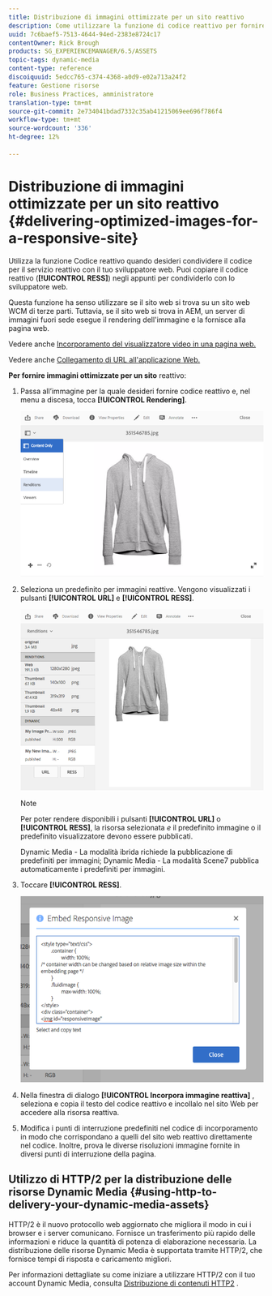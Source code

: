 ```yaml
---
title: Distribuzione di immagini ottimizzate per un sito reattivo
description: Come utilizzare la funzione di codice reattivo per fornire immagini ottimizzate
uuid: 7c6baef5-7513-4644-94ed-2383e8724c17
contentOwner: Rick Brough
products: SG_EXPERIENCEMANAGER/6.5/ASSETS
topic-tags: dynamic-media
content-type: reference
discoiquuid: 5edcc765-c374-4368-a0d9-e02a713a24f2
feature: Gestione risorse
role: Business Practices, amministratore
translation-type: tm+mt
source-git-commit: 2e734041bdad7332c35ab41215069ee696f786f4
workflow-type: tm+mt
source-wordcount: '336'
ht-degree: 12%

---
```



# Distribuzione di immagini ottimizzate per un sito reattivo {#delivering-optimized-images-for-a-responsive-site}

Utilizza la funzione Codice reattivo quando desideri condividere il codice per il servizio reattivo con il tuo sviluppatore web. Puoi copiare il codice reattivo (**[!UICONTROL RESS]**) negli appunti per condividerlo con lo sviluppatore web.

Questa funzione ha senso utilizzare se il sito web si trova su un sito web WCM di terze parti. Tuttavia, se il sito web si trova in AEM, un server di immagini fuori sede esegue il rendering dell&#39;immagine e la fornisce alla pagina web.

Vedere anche [Incorporamento del visualizzatore video in una pagina web.](embed-code.md)

Vedere anche [Collegamento di URL all&#39;applicazione Web.](linking-urls-to-yourwebapplication.md)

**Per fornire immagini ottimizzate per un sito** reattivo:

1. Passa all’immagine per la quale desideri fornire codice reattivo e, nel menu a discesa, tocca **[!UICONTROL Rendering]**.

   ![chlimage_1-408](assets/chlimage_1-408.png)

1. Seleziona un predefinito per immagini reattive. Vengono visualizzati i pulsanti **[!UICONTROL URL]** e **[!UICONTROL RESS]**.

   ![chlimage_1-409](assets/chlimage_1-208.png)

   >[!NOTE]
   >
   >Per poter rendere disponibili i pulsanti **[!UICONTROL URL]** o **[!UICONTROL RESS]**, la risorsa selezionata *e* il predefinito immagine o il predefinito visualizzatore devono essere pubblicati.
   >
   >Dynamic Media - La modalità ibrida richiede la pubblicazione di predefiniti per immagini; Dynamic Media - La modalità Scene7 pubblica automaticamente i predefiniti per immagini.

1. Toccare **[!UICONTROL RESS]**.

   ![chlimage_1-410](assets/chlimage_1-410.png)

1. Nella finestra di dialogo **[!UICONTROL Incorpora immagine reattiva]** , seleziona e copia il testo del codice reattivo e incollalo nel sito Web per accedere alla risorsa reattiva.
1. Modifica i punti di interruzione predefiniti nel codice di incorporamento in modo che corrispondano a quelli del sito web reattivo direttamente nel codice. Inoltre, prova le diverse risoluzioni immagine fornite in diversi punti di interruzione della pagina.

## Utilizzo di HTTP/2 per la distribuzione delle risorse Dynamic Media {#using-http-to-delivery-your-dynamic-media-assets}

HTTP/2 è il nuovo protocollo web aggiornato che migliora il modo in cui i browser e i server comunicano. Fornisce un trasferimento più rapido delle informazioni e riduce la quantità di potenza di elaborazione necessaria. La distribuzione delle risorse Dynamic Media è supportata tramite HTTP/2, che fornisce tempi di risposta e caricamento migliori.

Per informazioni dettagliate su come iniziare a utilizzare HTTP/2 con il tuo account Dynamic Media, consulta [Distribuzione di contenuti HTTP2](http2.md) .
